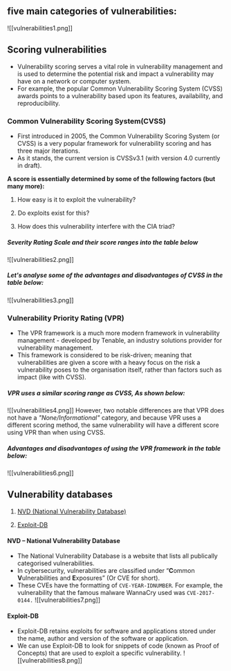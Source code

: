 ## five main categories of vulnerabilities:
![[vulnerabilities1.png]]

## Scoring vulnerabilities
   - Vulnerability scoring serves a vital role in vulnerability management and is used to determine the potential risk and impact a vulnerability may have on a network or computer system.
   - For example, the popular Common Vulnerability Scoring System (CVSS) awards points to a vulnerability based upon its features, availability, and reproducibility.

### Common Vulnerability Scoring System(CVSS)
   - First introduced in 2005, the Common Vulnerability Scoring System (or CVSS) is a very popular framework for vulnerability scoring and has three major iterations.
   - As it stands, the current version is CVSSv3.1 (with version 4.0 currently in draft).
   
  
**A score is essentially determined by some of the following factors (but many more):**

1. How easy is it to exploit the vulnerability?

  2. Do exploits exist for this?

  3. How does this vulnerability interfere with the CIA triad?

##### Severity Rating Scale and their score ranges into the table below
![[vulnerabilities2.png]]

##### Let's analyse some of the advantages and disadvantages of CVSS in the table below:
![[vulnerabilities3.png]]

### Vulnerability Priority Rating (VPR)
   - The VPR framework is a much more modern framework in vulnerability management - developed by Tenable, an industry solutions provider for vulnerability management.
   - This framework is considered to be risk-driven; meaning that vulnerabilities are given a score with a heavy focus on the risk a vulnerability poses to the organisation itself, rather than factors such as impact (like with CVSS).

##### VPR uses a similar scoring range as CVSS, As shown below:
![[vulnerabilities4.png]]
   However, two notable differences are that VPR does not have a _"None/Informational"_ category, and because VPR uses a different scoring method, the same vulnerability will have a different score using VPR than when using CVSS.

##### Advantages and disadvantages of using the VPR framework in the table below:
![[vulnerabilities6.png]]

## Vulnerability databases
1. [NVD (National Vulnerability Database)](https://nvd.nist.gov/vuln/full-listing)

2. [Exploit-DB](http://exploit-db.com)

#### NVD – National Vulnerability Database
   - The National Vulnerability Database is a website that lists all publically categorised vulnerabilities.
   - In cybersecurity, vulnerabilities are classified under “**C**ommon **V**ulnerabilities and **E**xposures” (Or CVE for short).
   - These CVEs have the formatting of `CVE-YEAR-IDNUMBER`. For example, the vulnerability that the famous malware WannaCry used was `CVE-2017-0144.`
![[vulnerabilities7.png]]

#### Exploit-DB
   - Exploit-DB retains exploits for software and applications stored under the name, author and version of the software or application.
   - We can use Exploit-DB to look for snippets of code (known as Proof of Concepts) that are used to exploit a specific vulnerability.
![[vulnerabilities8.png]]
